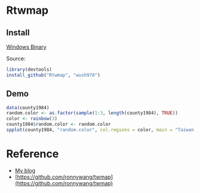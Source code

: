 # Rtwmap

## Install

[Windows Binary](http://tw_use_r.bitbucket.org/packages/Rtwmap_1.0.zip)

Source:

```r
library(devtools)
install_github("Rtwmap", "wush978")
```

## Demo

```r
data(county1984)
random.color <- as.factor(sample(1:3, length(county1984), TRUE))
color <- rainbow(3)
county1984$random.color <- random.color
spplot(county1984, "random.color", col.regions = color, main = "Taiwan Random Color")
```

# Reference

- [My blog](http://wush978.github.com/blog/2012/12/07/rtwmap/)
- [https://github.com/ronnywang/twmap](https://github.com/ronnywang/twmap)
